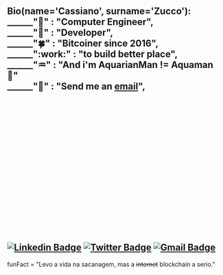 Bio(name='Cassiano', surname='Zucco'): <br/>
______":school:" : "Computer Engineer", <br/>
______":name_badge:" : "Developer", <br/>
______":four_leaf_clover:" : "Bitcoiner since 2016", <br/>
______":work:" : "to build better place", <br/>
______":aquarius:" : "And i'm AquarianMan != Aquaman:trident:"<br/>
______":email:" : "Send me an [email](mailto:cassianozucco@gmail.com)", <br/>
<br/>
<br/>
<br/>
<br/>
<br/>
<br/>
<br/>
<br/>
<br/>
<br/>
<br/>
<br/>
<br/>
<br/>
[![Linkedin Badge](https://img.shields.io/badge/-LinkedIn-blue?style=flat-square&logo=Linkedin&logoColor=white&link=https://www.linkedin.com/in/cassiano-zucco/)](https://www.linkedin.com/in/cassiano-zucco/) [![Twitter Badge](https://img.shields.io/badge/-Twitter-1DA1F2?style=flat-square&logo=twitter&logoColor=white&link=https://twitter.com/Cassianozucco)](https://twitter.com/Cassianozucco) [![Gmail Badge](https://img.shields.io/badge/-Gmail-white?style=flat-square&logo=gmail&logoColor=red&link=mailto:cassianozucco@gmail.com)](mailto:cassianozucco@gmail.com) 
-----------------------------------------------------------------------------------------------------------------------------------------------------------
funFact = "Levo a vida na sacanagem, mas a <s>internet</s> blockchain a serio."
